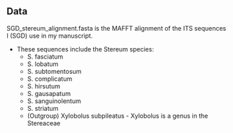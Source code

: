## Data
SGD_stereum_alignment.fasta is the MAFFT alignment of the ITS sequences I (SGD) use in my manuscript. 
 * These sequences include the Stereum species:
    * S. fasciatum
    * S. lobatum
    * S. subtomentosum
    * S. complicatum
    * S. hirsutum
    * S. gausapatum
    * S. sanguinolentum
    * S. striatum
    * (Outgroup) Xylobolus subpileatus - Xylobolus is a genus in the Stereaceae
